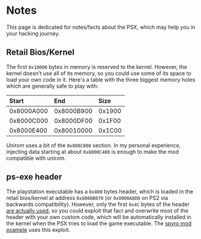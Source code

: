 # Notes
This page is dedicated for notes/facts about the PSX, which may help you in your hacking journey.

## Retail Bios/Kernel
The first `0x10000` bytes in memory is reserved to the kernel. However, the kernel doesn't use all of its memory, so you could use some of its space to load your own code in it. Here's a table with the three biggest memory holes which are generally safe to play with:

| Start | End | Size |
| :- | :- | :- |
| 0x8000A000 | 0x8000B900 | 0x1900 |
| 0x8000C000 | 0x8000DF00 | 0x1F00 |
| 0x8000E400 | 0x80010000 | 0x1C00 |

Unirom uses a bit of the `0x800C000` section. In my personal experience, injecting data starting at about `0x8000C400` is enough to make the mod compatible with unirom.

## ps-exe header
The playstation executable has a `0x800` bytes header, which is loaded in the retail bios/kernel at address `0x8000B070` (or `0x8000A8D0` on PS2 via backwards compatibility). However, only the first `0x4C` bytes of the header [are actually used](https://github.com/pcsx-redux/nugget/blob/main/ps-exe.ld#L53-L95), so you could exploit that fact and overwrite most of the header with your own custom code, which will be automatically installed in the kernel when the PSX tries to load the game executable. The [spyro mod example](../games/Example_SpyroRiptosRage/mods/Speedometer/) uses this exploit.